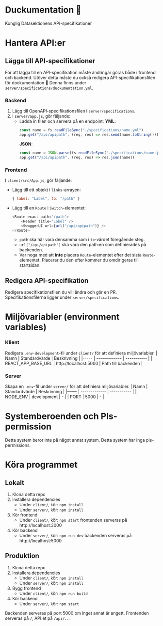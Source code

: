 # Duckumentation :duck:
Konglig Datasektionens API-specifikationer

# Hantera API:er
## Lägga till API-specifikationer
För att lägga till en API-specifikation måste ändringar göras både i frontend och backend. Utöver detta måste du också redigera API-specifikationsfilen för dockumentation :100: Denna finns under `server/specifications/duckumentation.yml`.

### Backend
1. Lägg till OpenAPI-specifikationsfilen i `server/specifications`.
2. I `server/app.js`, gör fäljande:
    - Ladda in filen och servera på en endpoint:
    **YML**:
        ```js
        const name = fs.readFileSync("./specifications/name.yml")
        app.get("/api/apipath", (req, res) => res.send(name.toString()))
        ```
        **JSON**:
        ```js
        const name = JSON.parse(fs.readFileSync("./specifications/name.json"))
        app.get("/api/apipath", (req, res) => res.json(name))
        ```

### Frontend
I `client/src/App.js`, gör fäljande:
- Lägg till ett objekt i `links`-arrayen:
    ```js
    { label: "Label", to: "/path" }
    ```
    
- Lägg till en `Route` i `Switch`-elementet:
    ```js
    <Route exact path="/path">
        <Header title="Label" />
        <SwaggerUI url={url("/api/apipath")} />
    </Route>
    ```
    - `path` ska här vara densamma som i `to`-värdet föregående steg.
    - `url("/api/apipath")` ska vara den path:en som definierades på backenden.
    - Var noga med att **inte** placera `Route`-elementet efter det sista `Route`-elementet. Placerar du den efter kommer du omdirigeras till startsidan.

## Redigera API-specifikation
Redigera specifikationsfilen du vill ändra och gör en PR. Specifikationsfilerna ligger under `server/specifications`.

# Miljövariabler (environment variables)
### Klient
Redigera `.env-development`-fil under `client/` för att definiera miljövariabler.
| Namn | Standardvärde | Beskrivning |
|----- | ------------- | ----------- |
| REACT_APP_BASE_URL | http://localhost:5000 | Path till backenden |

### Server
Skapa en `.env`-fil under `server/` för att definiera miljövariabler.
| Namn | Standardvärde | Beskrivning |
|----- | ------------- | ----------- |
| NODE_ENV | development | - |
| PORT | 5000 | - |

# Systemberoenden och Pls-permission
Detta system beror inte på något annat system. Detta system har inga pls-permissions.

# Köra programmet
## Lokalt
1. Klona detta repo
2. Installera dependencies
    - Under `client/`, kör:
    `npm install`
    - Under `server/`, kör:
    `npm install`
3. Kör frontend
    - Under `client/`, kör:
    `npm start`
    frontenden serveras på http://localhost:3000
3. Kör backend
    - Under `server/`, kör:
    `npm run dev`
    backenden serveras på http://localhost:5000

## Produktion
1. Klona detta repo
2. Installera dependencies
    - Under `client/`, kör:
    `npm install`
    - Under `server/`, kör:
    `npm install`
3. Bygg frontend
    - Under `client/`, kör:
    `npm run build`
3. Kör backend
    - Under `server/`, kör:
    `npm start`

Backenden serveras på port 5000 om inget annat är angett.
Frontenden serveras på `/`, API:et på `/api/...`


